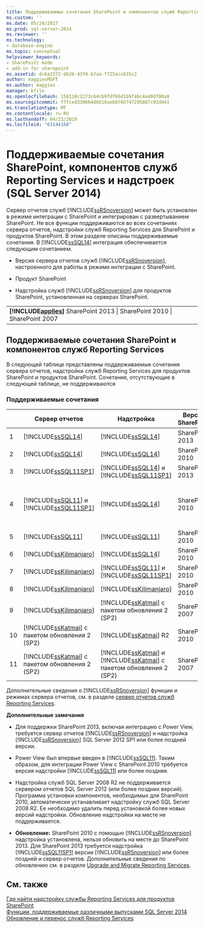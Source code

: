 ```yaml
---
title: Поддерживаемые сочетания SharePoint и компонентов служб Reporting Services и надстроек (SQL Server 2014) | Документация Майкрософт
ms.custom: ''
ms.date: 05/24/2017
ms.prod: sql-server-2014
ms.reviewer: ''
ms.technology:
- database-engine
ms.topic: conceptual
helpviewer_keywords:
- SharePoint mode
- add-in for sharepoint
ms.assetid: dc6a3372-db26-43f0-b7aa-f725acc635c2
author: maggiesMSFT
ms.author: maggies
manager: kfile
ms.openlocfilehash: 158110c1273c64cb9fdf86d1b9f4bc4a40d780a8
ms.sourcegitcommit: f7fced330b64d6616aeb8766747295807c92dd41
ms.translationtype: MT
ms.contentlocale: ru-RU
ms.lasthandoff: 04/23/2019
ms.locfileid: "63144168"
---
```

# <a name="supported-combinations-of-sharepoint-and-reporting-services-server-and-add-in-sql-server-2014"></a>Поддерживаемые сочетания SharePoint, компонентов служб Reporting Services и надстроек (SQL Server 2014)
  Сервер отчетов служб [!INCLUDE[ssRSnoversion](../../includes/ssrsnoversion-md.md)] может быть установлен в режиме интеграции с SharePoint и интегрирован с развертыванием SharePoint. Не все функции поддерживаются во всех сочетаниях сервера отчетов, надстройки служб Reporting Services для SharePoint и продуктов SharePoint. В этом разделе описаны поддерживаемые сочетания. В [!INCLUDE[ssSQL14](../../includes/sssql14-md.md)] интеграция обеспечивается следующим сочетанием.  
  
-   Версия сервера отчетов служб [!INCLUDE[ssRSnoversion](../../includes/ssrsnoversion-md.md)], настроенного для работы в режиме интеграции с SharePoint.  
  
-   Продукт SharePoint  
  
-   Надстройка служб [!INCLUDE[ssRSnoversion](../../includes/ssrsnoversion-md.md)] для продуктов SharePoint, установленная на серверах SharePoint.  
  
||  
|-|  
|**[!INCLUDE[applies](../../includes/applies-md.md)]**  SharePoint 2013 &#124; SharePoint 2010 &#124; SharePoint 2007|  
  
## <a name="supported-combinations-of-sharepoint-and-reporting-services-components"></a>Поддерживаемые сочетания SharePoint и компонентов служб Reporting Services  
 В следующей таблице представлены поддерживаемые сочетания сервера отчетов, надстройки служб Reporting Services для продуктов SharePoint и продуктов SharePoint. Сочетания, отсутствующие в следующей таблице, не поддерживаются  
  
### <a name="supported-combinations"></a>Поддерживаемые сочетания  
  
||Сервер отчетов|Надстройка|Версия SharePoint|Поддерживается|  
|-|-------------------|-------------|------------------------|---------------|  
|1|[!INCLUDE[ssSQL14](../../includes/sssql14-md.md)]|[!INCLUDE[ssSQL14](../../includes/sssql14-md.md)]|SharePoint 2013|Да|  
|2|[!INCLUDE[ssSQL14](../../includes/sssql14-md.md)]|[!INCLUDE[ssSQL14](../../includes/sssql14-md.md)]|SharePoint 2010|Да|  
|3|[!INCLUDE[ssSQL11SP1](../../includes/sssql11sp1-md.md)]|[!INCLUDE[ssSQL14](../../includes/sssql14-md.md)] и [!INCLUDE[ssSQL11SP1](../../includes/sssql11sp1-md.md)]|SharePoint 2013|Да|  
|4|[!INCLUDE[ssSQL11](../../includes/sssql11-md.md)] и [!INCLUDE[ssSQL11SP1](../../includes/sssql11sp1-md.md)]|[!INCLUDE[ssSQL14](../../includes/sssql14-md.md)]|SharePoint 2010|Да<br /><br /> Исключение: Интеграция с Power view не поддерживается.|  
|5|[!INCLUDE[ssSQL11](../../includes/sssql11-md.md)]|[!INCLUDE[ssSQL11](../../includes/sssql11-md.md)]|SharePoint 2010|Да|  
|6|[!INCLUDE[ssKilimanjaro](../../includes/sskilimanjaro-md.md)]|[!INCLUDE[ssSQL14](../../includes/sssql14-md.md)]|SharePoint 2010|Да|  
|7|[!INCLUDE[ssKilimanjaro](../../includes/sskilimanjaro-md.md)]|[!INCLUDE[ssSQL11](../../includes/sssql11-md.md)] и [!INCLUDE[ssSQL11SP1](../../includes/sssql11sp1-md.md)]|SharePoint 2010|Да|  
|8|[!INCLUDE[ssKilimanjaro](../../includes/sskilimanjaro-md.md)]|[!INCLUDE[ssKilimanjaro](../../includes/sskilimanjaro-md.md)]|SharePoint 2010|Да|  
|9|[!INCLUDE[ssKilimanjaro](../../includes/sskilimanjaro-md.md)]|[!INCLUDE[ssKatmai](../../includes/sskatmai-md.md)] с пакетом обновления 2 (SP2)|SharePoint 2007|Да|  
|10|[!INCLUDE[ssKatmai](../../includes/sskatmai-md.md)] с пакетом обновления 2 (SP2)|[!INCLUDE[ssKatmai](../../includes/sskatmai-md.md)] R2|SharePoint 2010|Да|  
|11|[!INCLUDE[ssKatmai](../../includes/sskatmai-md.md)] с пакетом обновления 2 (SP2)|[!INCLUDE[ssKatmai](../../includes/sskatmai-md.md)] и [!INCLUDE[ssKatmai](../../includes/sskatmai-md.md)] с пакетом обновления 2 (SP2)|SharePoint 2007|Да|  
  
 Дополнительные сведения о [!INCLUDE[ssRSnoversion](../../includes/ssrsnoversion-md.md)] функции и режимах сервера отчетов, см. в разделе [сервер отчетов служб Reporting Services](../reporting-services-report-server.md).  
  
 **Дополнительные замечания**  
  
-   Для поддержки SharePoint 2013, включая интеграцию с Power View, требуется сервер отчетов [!INCLUDE[ssRSnoversion](../../includes/ssrsnoversion-md.md)] и надстройка [!INCLUDE[ssRSnoversion](../../includes/ssrsnoversion-md.md)] SQL Server 2012 SP1 или более поздней версии.  
  
-   Power View был впервые введен в [!INCLUDE[ssSQL11](../../includes/sssql11-md.md)]. Таким образом, для интеграции Power View с SharePoint 2010 требуется версия надстройки [!INCLUDE[ssSQL11](../../includes/sssql11-md.md)] или более поздняя.  
  
-   Надстройка служб SQL Server 2008 R2 не поддерживается сервером отчетов SQL Server 2012 (или более поздних версий). Программа установки компонентов, необходимых для SharePoint 2010, автоматически устанавливает надстройку служб SQL Server 2008 R2. Ее необходимо удалить перед установкой более новых версий надстройки. Обновление надстройки на месте не поддерживается.  
  
-   **Обновление:** SharePoint 2010 с помощью [!INCLUDE[ssRSnoversion](../../includes/ssrsnoversion-md.md)] надстройка установлена, нельзя обновить на месте до SharePoint 2013. Для SharePoint 2013 требуется надстройка [!INCLUDE[ssSQL11SP1](../../includes/sssql11sp1-md.md)] версии [!INCLUDE[ssRSnoversion](../../includes/ssrsnoversion-md.md)] или более поздней и сервер отчетов. Дополнительные сведения по обновлению см. в разделе [Upgrade and Migrate Reporting Services](upgrade-and-migrate-reporting-services.md).  
  
## <a name="see-also"></a>См. также  
 [Где найти надстройку службы Reporting Services для продуктов SharePoint](where-to-find-the-reporting-services-add-in-for-sharepoint-products.md)   
 [Функции, поддерживаемые различными выпусками SQL Server 2014](../../getting-started/features-supported-by-the-editions-of-sql-server-2014.md)   
 [Обновление и перенос служб Reporting Services](upgrade-and-migrate-reporting-services.md)  
  
  
